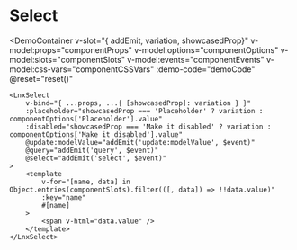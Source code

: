 <script setup lang="ts">
import { LnxSelect } from '.';
import { useComponent } from './docs.js';

const {
    componentProps,
    props,
    componentOptions,
    componentSlots,
    componentEvents,
    componentCSSVars,
    configurableOptions,
    demoCode,
    reset,
} = useComponent();
</script>

# Select

[comment]: # (Description of the component)

<DemoContainer 
    v-slot="{ addEmit, variation, showcasedProp}"
    v-model:props="componentProps"
    v-model:options="componentOptions"
    v-model:slots="componentSlots"
    v-model:events="componentEvents"
    v-model:css-vars="componentCSSVars"
    :demo-code="demoCode"
    @reset="reset()"
>
    <LnxSelect
        v-bind="{ ...props, ...{ [showcasedProp]: variation } }"
        :placeholder="showcasedProp === 'Placeholder' ? variation : componentOptions['Placeholder'].value"
        :disabled="showcasedProp === 'Make it disabled' ? variation : componentOptions['Make it disabled'].value"
        @update:modelValue="addEmit('update:modelValue', $event)"
        @query="addEmit('query', $event)"
        @select="addEmit('select', $event)"
    >
        <template
            v-for="[name, data] in Object.entries(componentSlots).filter(([, data]) => !!data.value)"
            :key="name"
            #[name]
        >
            <span v-html="data.value" />
        </template>
    </LnxSelect>
</DemoContainer>